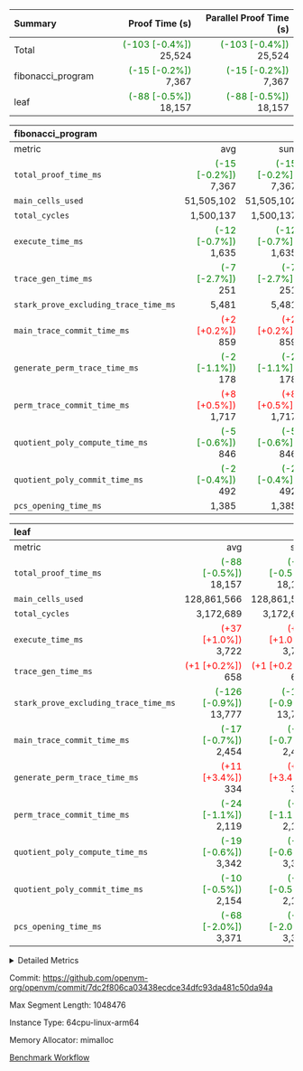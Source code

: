| Summary | Proof Time (s) | Parallel Proof Time (s) |
|:---|---:|---:|
| Total | <span style='color: green'>(-103 [-0.4%])</span> 25,524 | <span style='color: green'>(-103 [-0.4%])</span> 25,524 |
| fibonacci_program | <span style='color: green'>(-15 [-0.2%])</span> 7,367 | <span style='color: green'>(-15 [-0.2%])</span> 7,367 |
| leaf | <span style='color: green'>(-88 [-0.5%])</span> 18,157 | <span style='color: green'>(-88 [-0.5%])</span> 18,157 |


| fibonacci_program |||||
|:---|---:|---:|---:|---:|
|metric|avg|sum|max|min|
| `total_proof_time_ms ` | <span style='color: green'>(-15 [-0.2%])</span> 7,367 | <span style='color: green'>(-15 [-0.2%])</span> 7,367 | <span style='color: green'>(-15 [-0.2%])</span> 7,367 | <span style='color: green'>(-15 [-0.2%])</span> 7,367 |
| `main_cells_used     ` |  51,505,102 |  51,505,102 |  51,505,102 |  51,505,102 |
| `total_cycles        ` |  1,500,137 |  1,500,137 |  1,500,137 |  1,500,137 |
| `execute_time_ms     ` | <span style='color: green'>(-12 [-0.7%])</span> 1,635 | <span style='color: green'>(-12 [-0.7%])</span> 1,635 | <span style='color: green'>(-12 [-0.7%])</span> 1,635 | <span style='color: green'>(-12 [-0.7%])</span> 1,635 |
| `trace_gen_time_ms   ` | <span style='color: green'>(-7 [-2.7%])</span> 251 | <span style='color: green'>(-7 [-2.7%])</span> 251 | <span style='color: green'>(-7 [-2.7%])</span> 251 | <span style='color: green'>(-7 [-2.7%])</span> 251 |
| `stark_prove_excluding_trace_time_ms` |  5,481 |  5,481 |  5,481 |  5,481 |
| `main_trace_commit_time_ms` | <span style='color: red'>(+2 [+0.2%])</span> 859 | <span style='color: red'>(+2 [+0.2%])</span> 859 | <span style='color: red'>(+2 [+0.2%])</span> 859 | <span style='color: red'>(+2 [+0.2%])</span> 859 |
| `generate_perm_trace_time_ms` | <span style='color: green'>(-2 [-1.1%])</span> 178 | <span style='color: green'>(-2 [-1.1%])</span> 178 | <span style='color: green'>(-2 [-1.1%])</span> 178 | <span style='color: green'>(-2 [-1.1%])</span> 178 |
| `perm_trace_commit_time_ms` | <span style='color: red'>(+8 [+0.5%])</span> 1,717 | <span style='color: red'>(+8 [+0.5%])</span> 1,717 | <span style='color: red'>(+8 [+0.5%])</span> 1,717 | <span style='color: red'>(+8 [+0.5%])</span> 1,717 |
| `quotient_poly_compute_time_ms` | <span style='color: green'>(-5 [-0.6%])</span> 846 | <span style='color: green'>(-5 [-0.6%])</span> 846 | <span style='color: green'>(-5 [-0.6%])</span> 846 | <span style='color: green'>(-5 [-0.6%])</span> 846 |
| `quotient_poly_commit_time_ms` | <span style='color: green'>(-2 [-0.4%])</span> 492 | <span style='color: green'>(-2 [-0.4%])</span> 492 | <span style='color: green'>(-2 [-0.4%])</span> 492 | <span style='color: green'>(-2 [-0.4%])</span> 492 |
| `pcs_opening_time_ms ` |  1,385 |  1,385 |  1,385 |  1,385 |

| leaf |||||
|:---|---:|---:|---:|---:|
|metric|avg|sum|max|min|
| `total_proof_time_ms ` | <span style='color: green'>(-88 [-0.5%])</span> 18,157 | <span style='color: green'>(-88 [-0.5%])</span> 18,157 | <span style='color: green'>(-88 [-0.5%])</span> 18,157 | <span style='color: green'>(-88 [-0.5%])</span> 18,157 |
| `main_cells_used     ` |  128,861,566 |  128,861,566 |  128,861,566 |  128,861,566 |
| `total_cycles        ` |  3,172,689 |  3,172,689 |  3,172,689 |  3,172,689 |
| `execute_time_ms     ` | <span style='color: red'>(+37 [+1.0%])</span> 3,722 | <span style='color: red'>(+37 [+1.0%])</span> 3,722 | <span style='color: red'>(+37 [+1.0%])</span> 3,722 | <span style='color: red'>(+37 [+1.0%])</span> 3,722 |
| `trace_gen_time_ms   ` | <span style='color: red'>(+1 [+0.2%])</span> 658 | <span style='color: red'>(+1 [+0.2%])</span> 658 | <span style='color: red'>(+1 [+0.2%])</span> 658 | <span style='color: red'>(+1 [+0.2%])</span> 658 |
| `stark_prove_excluding_trace_time_ms` | <span style='color: green'>(-126 [-0.9%])</span> 13,777 | <span style='color: green'>(-126 [-0.9%])</span> 13,777 | <span style='color: green'>(-126 [-0.9%])</span> 13,777 | <span style='color: green'>(-126 [-0.9%])</span> 13,777 |
| `main_trace_commit_time_ms` | <span style='color: green'>(-17 [-0.7%])</span> 2,454 | <span style='color: green'>(-17 [-0.7%])</span> 2,454 | <span style='color: green'>(-17 [-0.7%])</span> 2,454 | <span style='color: green'>(-17 [-0.7%])</span> 2,454 |
| `generate_perm_trace_time_ms` | <span style='color: red'>(+11 [+3.4%])</span> 334 | <span style='color: red'>(+11 [+3.4%])</span> 334 | <span style='color: red'>(+11 [+3.4%])</span> 334 | <span style='color: red'>(+11 [+3.4%])</span> 334 |
| `perm_trace_commit_time_ms` | <span style='color: green'>(-24 [-1.1%])</span> 2,119 | <span style='color: green'>(-24 [-1.1%])</span> 2,119 | <span style='color: green'>(-24 [-1.1%])</span> 2,119 | <span style='color: green'>(-24 [-1.1%])</span> 2,119 |
| `quotient_poly_compute_time_ms` | <span style='color: green'>(-19 [-0.6%])</span> 3,342 | <span style='color: green'>(-19 [-0.6%])</span> 3,342 | <span style='color: green'>(-19 [-0.6%])</span> 3,342 | <span style='color: green'>(-19 [-0.6%])</span> 3,342 |
| `quotient_poly_commit_time_ms` | <span style='color: green'>(-10 [-0.5%])</span> 2,154 | <span style='color: green'>(-10 [-0.5%])</span> 2,154 | <span style='color: green'>(-10 [-0.5%])</span> 2,154 | <span style='color: green'>(-10 [-0.5%])</span> 2,154 |
| `pcs_opening_time_ms ` | <span style='color: green'>(-68 [-2.0%])</span> 3,371 | <span style='color: green'>(-68 [-2.0%])</span> 3,371 | <span style='color: green'>(-68 [-2.0%])</span> 3,371 | <span style='color: green'>(-68 [-2.0%])</span> 3,371 |



<details>
<summary>Detailed Metrics</summary>

| group | num_segments | num_children | keygen_time_ms | fri.log_blowup | commit_exe_time_ms |
| --- | --- | --- | --- | --- | --- |
| fibonacci_program | 1 |  | 358 | 2 | 6 | 
| leaf |  | 1 |  | 2 |  | 

| group | air_name | quotient_deg | interactions | constraints |
| --- | --- | --- | --- | --- |
| fibonacci_program | AccessAdapterAir<16> | 2 | 5 | 14 | 
| fibonacci_program | AccessAdapterAir<2> | 2 | 5 | 14 | 
| fibonacci_program | AccessAdapterAir<32> | 2 | 5 | 14 | 
| fibonacci_program | AccessAdapterAir<4> | 2 | 5 | 14 | 
| fibonacci_program | AccessAdapterAir<64> | 2 | 5 | 14 | 
| fibonacci_program | AccessAdapterAir<8> | 2 | 5 | 14 | 
| fibonacci_program | BitwiseOperationLookupAir<8> | 2 | 2 | 4 | 
| fibonacci_program | MemoryMerkleAir<8> | 2 | 4 | 40 | 
| fibonacci_program | PersistentBoundaryAir<8> | 2 | 3 | 6 | 
| fibonacci_program | PhantomAir | 2 | 3 | 5 | 
| fibonacci_program | Poseidon2PeripheryAir<BabyBearParameters>, 1> | 2 | 1 | 286 | 
| fibonacci_program | ProgramAir | 1 | 1 | 4 | 
| fibonacci_program | RangeTupleCheckerAir<2> | 1 | 1 | 4 | 
| fibonacci_program | VariableRangeCheckerAir | 1 | 1 | 4 | 
| fibonacci_program | VmAirWrapper<Rv32BaseAluAdapterAir, BaseAluCoreAir<4, 8> | 2 | 19 | 43 | 
| fibonacci_program | VmAirWrapper<Rv32BaseAluAdapterAir, LessThanCoreAir<4, 8> | 2 | 17 | 39 | 
| fibonacci_program | VmAirWrapper<Rv32BaseAluAdapterAir, ShiftCoreAir<4, 8> | 2 | 23 | 90 | 
| fibonacci_program | VmAirWrapper<Rv32BranchAdapterAir, BranchEqualCoreAir<4> | 2 | 11 | 25 | 
| fibonacci_program | VmAirWrapper<Rv32BranchAdapterAir, BranchLessThanCoreAir<4, 8> | 2 | 13 | 41 | 
| fibonacci_program | VmAirWrapper<Rv32CondRdWriteAdapterAir, Rv32JalLuiCoreAir> | 2 | 10 | 22 | 
| fibonacci_program | VmAirWrapper<Rv32HintStoreAdapterAir, Rv32HintStoreCoreAir> | 2 | 15 | 17 | 
| fibonacci_program | VmAirWrapper<Rv32JalrAdapterAir, Rv32JalrCoreAir> | 2 | 16 | 20 | 
| fibonacci_program | VmAirWrapper<Rv32LoadStoreAdapterAir, LoadSignExtendCoreAir<4, 8> | 2 | 18 | 33 | 
| fibonacci_program | VmAirWrapper<Rv32LoadStoreAdapterAir, LoadStoreCoreAir<4> | 2 | 17 | 38 | 
| fibonacci_program | VmAirWrapper<Rv32MultAdapterAir, DivRemCoreAir<4, 8> | 2 | 25 | 88 | 
| fibonacci_program | VmAirWrapper<Rv32MultAdapterAir, MulHCoreAir<4, 8> | 2 | 24 | 38 | 
| fibonacci_program | VmAirWrapper<Rv32MultAdapterAir, MultiplicationCoreAir<4, 8> | 2 | 19 | 26 | 
| fibonacci_program | VmAirWrapper<Rv32RdWriteAdapterAir, Rv32AuipcCoreAir> | 2 | 11 | 15 | 
| fibonacci_program | VmConnectorAir | 2 | 3 | 9 | 
| leaf | AccessAdapterAir<2> | 4 | 5 | 12 | 
| leaf | AccessAdapterAir<4> | 4 | 5 | 12 | 
| leaf | AccessAdapterAir<8> | 4 | 5 | 12 | 
| leaf | FriReducedOpeningAir | 4 | 35 | 59 | 
| leaf | NativePoseidon2Air<BabyBearParameters>, 1> | 4 | 31 | 302 | 
| leaf | PhantomAir | 4 | 3 | 4 | 
| leaf | ProgramAir | 1 | 1 | 4 | 
| leaf | VariableRangeCheckerAir | 1 | 1 | 4 | 
| leaf | VmAirWrapper<BranchNativeAdapterAir, BranchEqualCoreAir<1> | 2 | 11 | 23 | 
| leaf | VmAirWrapper<JalNativeAdapterAir, JalCoreAir> | 4 | 7 | 6 | 
| leaf | VmAirWrapper<NativeAdapterAir<2, 0>, PublicValuesCoreAir> | 4 | 11 | 23 | 
| leaf | VmAirWrapper<NativeAdapterAir<2, 1>, FieldArithmeticCoreAir> | 4 | 15 | 23 | 
| leaf | VmAirWrapper<NativeLoadStoreAdapterAir<1>, NativeLoadStoreCoreAir<1> | 4 | 19 | 31 | 
| leaf | VmAirWrapper<NativeVectorizedAdapterAir<4>, FieldExtensionCoreAir> | 4 | 15 | 23 | 
| leaf | VmConnectorAir | 4 | 3 | 8 | 
| leaf | VolatileBoundaryAir | 4 | 4 | 16 | 

| group | air_name | idx | rows | prep_cols | perm_cols | main_cols | cells |
| --- | --- | --- | --- | --- | --- | --- | --- |
| leaf | AccessAdapterAir<2> | 0 | 524,288 |  | 16 | 11 | 14,155,776 | 
| leaf | AccessAdapterAir<4> | 0 | 262,144 |  | 16 | 13 | 7,602,176 | 
| leaf | AccessAdapterAir<8> | 0 | 65,536 |  | 16 | 17 | 2,162,688 | 
| leaf | FriReducedOpeningAir | 0 | 131,072 |  | 76 | 64 | 18,350,080 | 
| leaf | NativePoseidon2Air<BabyBearParameters>, 1> | 0 | 32,768 |  | 36 | 348 | 12,582,912 | 
| leaf | PhantomAir | 0 | 32,768 |  | 8 | 6 | 458,752 | 
| leaf | ProgramAir | 0 | 131,072 |  | 8 | 10 | 2,359,296 | 
| leaf | VariableRangeCheckerAir | 0 | 262,144 | 2 | 8 | 1 | 2,359,296 | 
| leaf | VmAirWrapper<BranchNativeAdapterAir, BranchEqualCoreAir<1> | 0 | 1,048,576 |  | 28 | 23 | 53,477,376 | 
| leaf | VmAirWrapper<JalNativeAdapterAir, JalCoreAir> | 0 | 131,072 |  | 12 | 10 | 2,883,584 | 
| leaf | VmAirWrapper<NativeAdapterAir<2, 0>, PublicValuesCoreAir> | 0 | 64 |  | 16 | 23 | 2,496 | 
| leaf | VmAirWrapper<NativeAdapterAir<2, 1>, FieldArithmeticCoreAir> | 0 | 2,097,152 |  | 20 | 30 | 104,857,600 | 
| leaf | VmAirWrapper<NativeLoadStoreAdapterAir<1>, NativeLoadStoreCoreAir<1> | 0 | 2,097,152 |  | 24 | 41 | 136,314,880 | 
| leaf | VmAirWrapper<NativeVectorizedAdapterAir<4>, FieldExtensionCoreAir> | 0 | 32,768 |  | 20 | 40 | 1,966,080 | 
| leaf | VmConnectorAir | 0 | 2 | 1 | 8 | 4 | 24 | 
| leaf | VolatileBoundaryAir | 0 | 524,288 |  | 8 | 11 | 9,961,472 | 

| group | air_name | segment | rows | prep_cols | perm_cols | main_cols | cells |
| --- | --- | --- | --- | --- | --- | --- | --- |
| fibonacci_program | AccessAdapterAir<8> | 0 | 64 |  | 24 | 17 | 2,624 | 
| fibonacci_program | BitwiseOperationLookupAir<8> | 0 | 65,536 | 3 | 8 | 2 | 655,360 | 
| fibonacci_program | MemoryMerkleAir<8> | 0 | 512 |  | 20 | 32 | 26,624 | 
| fibonacci_program | PersistentBoundaryAir<8> | 0 | 64 |  | 12 | 20 | 2,048 | 
| fibonacci_program | PhantomAir | 0 | 2 |  | 12 | 6 | 36 | 
| fibonacci_program | Poseidon2PeripheryAir<BabyBearParameters>, 1> | 0 | 256 |  | 8 | 300 | 78,848 | 
| fibonacci_program | ProgramAir | 0 | 4,096 |  | 8 | 10 | 73,728 | 
| fibonacci_program | RangeTupleCheckerAir<2> | 0 | 524,288 | 2 | 8 | 1 | 4,718,592 | 
| fibonacci_program | VariableRangeCheckerAir | 0 | 262,144 | 2 | 8 | 1 | 2,359,296 | 
| fibonacci_program | VmAirWrapper<Rv32BaseAluAdapterAir, BaseAluCoreAir<4, 8> | 0 | 1,048,576 |  | 80 | 36 | 121,634,816 | 
| fibonacci_program | VmAirWrapper<Rv32BaseAluAdapterAir, LessThanCoreAir<4, 8> | 0 | 524,288 |  | 40 | 37 | 40,370,176 | 
| fibonacci_program | VmAirWrapper<Rv32BaseAluAdapterAir, ShiftCoreAir<4, 8> | 0 | 2 |  | 52 | 53 | 210 | 
| fibonacci_program | VmAirWrapper<Rv32BranchAdapterAir, BranchEqualCoreAir<4> | 0 | 262,144 |  | 48 | 26 | 19,398,656 | 
| fibonacci_program | VmAirWrapper<Rv32BranchAdapterAir, BranchLessThanCoreAir<4, 8> | 0 | 8 |  | 56 | 32 | 704 | 
| fibonacci_program | VmAirWrapper<Rv32CondRdWriteAdapterAir, Rv32JalLuiCoreAir> | 0 | 131,072 |  | 44 | 18 | 8,126,464 | 
| fibonacci_program | VmAirWrapper<Rv32HintStoreAdapterAir, Rv32HintStoreCoreAir> | 0 | 4 |  | 36 | 26 | 248 | 
| fibonacci_program | VmAirWrapper<Rv32JalrAdapterAir, Rv32JalrCoreAir> | 0 | 16 |  | 36 | 28 | 1,024 | 
| fibonacci_program | VmAirWrapper<Rv32LoadStoreAdapterAir, LoadStoreCoreAir<4> | 0 | 32 |  | 72 | 40 | 3,584 | 
| fibonacci_program | VmAirWrapper<Rv32RdWriteAdapterAir, Rv32AuipcCoreAir> | 0 | 16 |  | 28 | 21 | 784 | 
| fibonacci_program | VmConnectorAir | 0 | 2 | 1 | 12 | 4 | 32 | 

| group | idx | trace_gen_time_ms | total_proof_time_ms | total_cycles | total_cells | stark_prove_excluding_trace_time_ms | quotient_poly_compute_time_ms | quotient_poly_commit_time_ms | perm_trace_commit_time_ms | pcs_opening_time_ms | main_trace_commit_time_ms | main_cells_used | generate_perm_trace_time_ms | execute_time_ms |
| --- | --- | --- | --- | --- | --- | --- | --- | --- | --- | --- | --- | --- | --- | --- |
| leaf | 0 | 658 | 18,157 | 3,172,689 | 369,494,488 | 13,777 | 3,342 | 2,154 | 2,119 | 3,371 | 2,454 | 128,861,566 | 334 | 3,722 | 

| group | segment | trace_gen_time_ms | total_proof_time_ms | total_cycles | total_cells | stark_prove_excluding_trace_time_ms | quotient_poly_compute_time_ms | quotient_poly_commit_time_ms | perm_trace_commit_time_ms | pcs_opening_time_ms | main_trace_commit_time_ms | main_cells_used | generate_perm_trace_time_ms | execute_time_ms |
| --- | --- | --- | --- | --- | --- | --- | --- | --- | --- | --- | --- | --- | --- | --- |
| fibonacci_program | 0 | 251 | 7,367 | 1,500,137 | 197,453,854 | 5,481 | 846 | 492 | 1,717 | 1,385 | 859 | 51,505,102 | 178 | 1,635 | 

</details>


Commit: https://github.com/openvm-org/openvm/commit/7dc2f806ca03438ecdce34dfc93da481c50da94a

Max Segment Length: 1048476

Instance Type: 64cpu-linux-arm64

Memory Allocator: mimalloc

[Benchmark Workflow](https://github.com/openvm-org/openvm/actions/runs/12593651014)
